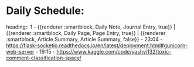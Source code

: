 # Daily Schedule:
heading:: 1
	- {{renderer :smartblock, Daily Note, Journal Entry, true}} | {{renderer :smartblock, Daily Page, Page Entry, true}} | {{renderer :smartblock, Article Summary, Article Summary, false}}
	- 23:04
		- https://flask-socketio.readthedocs.io/en/latest/deployment.html#gunicorn-web-server
	- 19:15
		- https://www.kaggle.com/code/yashvi132/toxic-comment-classification-spacy/